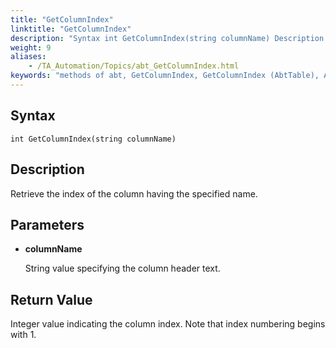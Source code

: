 ```yaml
--- 
title: "GetColumnIndex"
linktitle: "GetColumnIndex"
description: "Syntax int GetColumnIndex(string columnName) Description Retrieve the index of the column having the specified name. Parameters columnName String value specifying the column header text. Return Value ..."
weight: 9
aliases: 
    - /TA_Automation/Topics/abt_GetColumnIndex.html
keywords: "methods of abt, GetColumnIndex, GetColumnIndex (AbtTable), AbtTable, getcolumnindex, abttable getcolumnindex, index of column, get index of column with name, column index"
---
```


## Syntax

`int GetColumnIndex(string columnName)`

## Description  

Retrieve the index of the column having the specified name.

## Parameters  

-   **columnName**

    String value specifying the column header text.


## Return Value

Integer value indicating the column index. Note that index numbering begins with 1.





